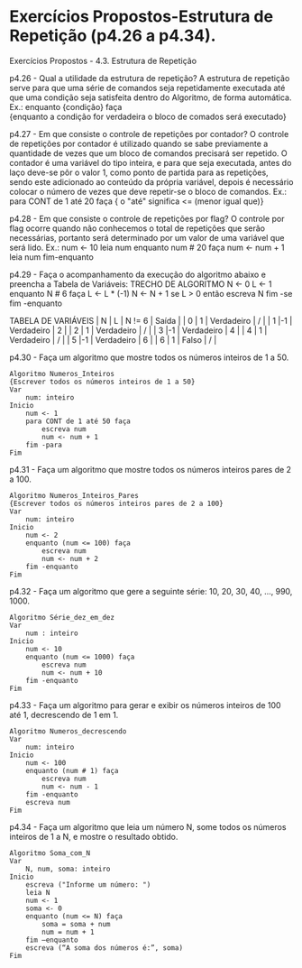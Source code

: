 # Exercícios Propostos-Estrutura de Repetição (p4.26 a p4.34).

Exercícios Propostos - 4.3. Estrutura de Repetição

p4.26 - Qual a utilidade da estrutura de repetição?
	A estrutura de repetição serve para que uma série de comandos seja repetidamente executada até que uma condição seja satisfeita dentro do Algoritmo, de forma automática.
		Ex.: enquanto {condição} faça    
{enquanto a condição for verdadeira o bloco de comados será executado}

p4.27 - Em que consiste o controle de repetições por contador?
	O controle de repetições por contador é utilizado quando se sabe previamente a quantidade de vezes que um bloco de comandos precisará ser repetido. O contador é uma variável do tipo inteira, e para que seja executada, antes do laço deve-se pôr o valor 1, como ponto de partida para as repetições, sendo este adicionado ao conteúdo da própria variável, depois é necessário colocar o número de vezes que deve repetir-se o bloco de comandos. 
		Ex.: para CONT de 1 até 20 faça 
{ o "até" significa <= (menor igual que)}

p4.28 - Em que consiste o controle de repetições por flag?
	O controle por flag ocorre quando não conhecemos o total de repetições que serão necessárias, portanto será determinado por um valor de uma variável que será lido.
		Ex.: num <- 10
			leia num
			enquanto num # 20 faça
				num <- num + 1
				leia num
			fim-enquanto

p4.29 - Faça o acompanhamento da execução do algoritmo abaixo e preencha a Tabela de Variáveis:
	TRECHO DE ALGORITMO
	N <- 0
	L <- 1
	enquanto N # 6 faça 
		L <- L * (-1)
		N <- N + 1 
		se L > 0
			então escreva N
		fim -se
	fim -enquanto 
	
	
TABELA DE VARIÁVEIS
	| N | L |   N != 6        | Saída | 
	| 0 | 1 | Verdadeiro |     /     |
	| 1 |-1 | Verdadeiro |    2     |
	| 2 | 1 | Verdadeiro |     /     |
	| 3 |-1 | Verdadeiro |    4     |
	| 4 | 1 | Verdadeiro |     /     |
	| 5 |-1 | Verdadeiro |    6     |
	| 6 | 1 |      Falso       |     /     |

p4.30 - Faça um algoritmo que mostre todos os números inteiros de 1 a 50.
	
	Algoritmo Numeros_Inteiros
	{Escrever todos os números inteiros de 1 a 50}
	Var
		num: inteiro 
	Inicio
		num <- 1
	 	para CONT de 1 até 50 faça
	 		escreva num
	 		num <- num + 1
		fim -para
	Fim

p4.31 - Faça um algoritmo que mostre todos os números inteiros pares de 2 a 100.

	Algoritmo Numeros_Inteiros_Pares
	{Escrever todos os números inteiros pares de 2 a 100}
	Var
		num: inteiro
	Inicio
		num <- 2
		enquanto (num <= 100) faça
			escreva num
			num <- num + 2
		fim -enquanto
	Fim

p4.32 - Faça um algoritmo que gere a seguinte série: 10, 20, 30, 40, ..., 990, 1000.

	Algoritmo Série_dez_em_dez
	Var
		num : inteiro
	Inicio
		num <- 10
		enquanto (num <= 1000) faça
			escreva num
			num <- num + 10
		fim -enquanto
	Fim

p4.33 - Faça um algoritmo para gerar e exibir os números inteiros de 100 até 1, decrescendo de 1 em 1.

	Algoritmo Numeros_decrescendo
	Var
		num: inteiro
	Inicio
		num <- 100
		enquanto (num # 1) faça 
			escreva num
			num <- num - 1
		fim -enquanto
		escreva num
	Fim

p4.34 - Faça um algoritmo que leia um número N, some todos os números inteiros de 1 a N, e mostre o resultado obtido.

	Algoritmo Soma_com_N
	Var
		N, num, soma: inteiro
	Inicio
		escreva ("Informe um número: ")
		leia N 
		num <- 1
		soma <- 0
		enquanto (num <= N) faça
			soma = soma + num
			num = num + 1
		fim –enquanto
		escreva (“A soma dos números é:”, soma)
	Fim
